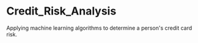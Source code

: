# Credit_Risk_Analysis
Applying machine learning algorithms to determine a person's credit card risk.
